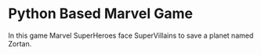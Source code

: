 # Python Based Marvel Game

In this game Marvel SuperHeroes face SuperVillains to save a planet named Zortan. 
